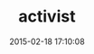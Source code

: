 ---
layout: post
title:  "activist"
repo:   "adriandulic/activist"
date:   2015-02-18 17:10:08
gemurl: http://github.com/adriandulic/activist
---